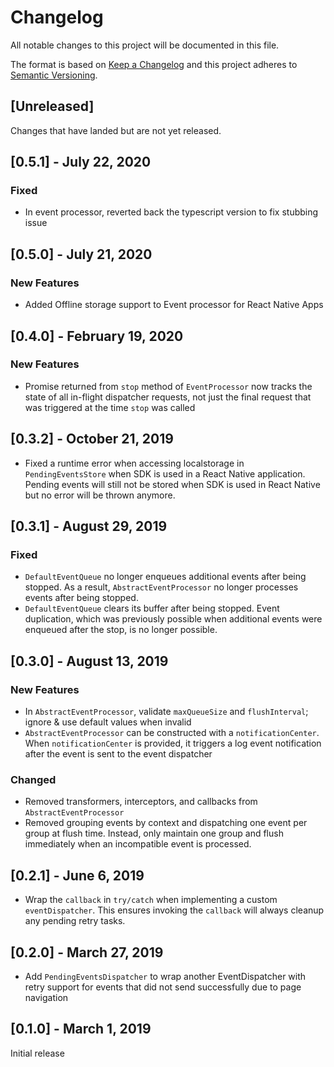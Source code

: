 # Changelog
All notable changes to this project will be documented in this file.

The format is based on [Keep a Changelog](http://keepachangelog.com/en/1.0.0/)
and this project adheres to [Semantic Versioning](http://semver.org/spec/v2.0.0.html).

## [Unreleased]
Changes that have landed but are not yet released.

## [0.5.1] - July 22, 2020

### Fixed
- In event processor, reverted back the typescript version to fix stubbing issue

## [0.5.0] - July 21, 2020

### New Features
- Added Offline storage support to Event processor for React Native Apps

## [0.4.0] - February 19, 2020

### New Features
- Promise returned from `stop` method of `EventProcessor` now tracks the state of all in-flight dispatcher requests, not just the final request that was triggered at the time `stop` was called

## [0.3.2] - October 21, 2019

- Fixed a runtime error when accessing localstorage in `PendingEventsStore` when SDK is used in a React Native application. Pending events will still not be stored when SDK is used in React Native but no error will be thrown anymore.

## [0.3.1] - August 29, 2019

### Fixed
- `DefaultEventQueue` no longer enqueues additional events after being stopped. As a result, `AbstractEventProcessor` no longer processes events after being stopped.
- `DefaultEventQueue` clears its buffer after being stopped. Event duplication, which was previously possible when additional events were enqueued after the stop, is no longer possible.

## [0.3.0] - August 13, 2019

### New Features
- In `AbstractEventProcessor`, validate `maxQueueSize` and `flushInterval`; ignore & use default values when invalid
- `AbstractEventProcessor` can be constructed with a `notificationCenter`. When `notificationCenter` is provided, it triggers a log event notification after the event is sent to the event dispatcher

### Changed
- Removed transformers, interceptors, and callbacks from `AbstractEventProcessor`
- Removed grouping events by context and dispatching one event per group at flush time. Instead, only maintain one group and flush immediately when an incompatible event is processed.

## [0.2.1] - June 6, 2019

- Wrap the `callback` in `try/catch` when implementing a custom `eventDispatcher`.  This ensures invoking the `callback` will always cleanup any pending retry tasks.

## [0.2.0] - March 27, 2019

- Add `PendingEventsDispatcher` to wrap another EventDispatcher with retry support for
events that did not send successfully due to page navigation

## [0.1.0] - March 1, 2019

Initial release
